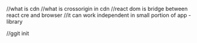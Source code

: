 //what is cdn
//what is crossorigin in cdn
//react dom is bridge between react cre and browser
//it can work independent in small portion of app -library


//ggit init
